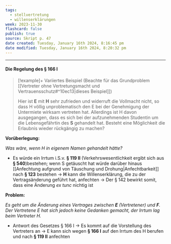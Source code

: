 ```yaml
---
tags:
  - stellvertretung
  - willenserklärungen
week: 2023-11-30
flashcard: false
publish: true
source: Skript p. 47
date created: Tuesday, January 16th 2024, 8:16:45 pm
date modified: Tuesday, January 16th 2024, 8:20:32 pm
---
```

***
#### Die Regelung des § 166 I

> [!example]+ Variiertes Beispiel 
> (Beachte für das Grundproblem [[Vertreter ohne Vertretungsmacht und Vertrauensschutz#^10ec13|dieses Beispiel]])
> 
> Hier ist **E** mit **H** sehr zufrieden und widerruft die Vollmacht nicht, so dass H völlig unproblematisch den E bei der Genehmigung der Untermiete wirksam vertreten hat. Allerdings ist H davon ausgegangen, dass es sich bei der aufzunehmenden Studentin um die Lebensgefährtin des **S** gehandelt hat. Besteht eine Möglichkeit die Erlaubnis wieder rückgängig zu machen?

**Vorüberlegung:**

*Was wäre, wenn H in eigenem Namen gehandelt hätte?*

- Es würde ein Irrtum i.S.v. **§ 119 II** (Verkehrswesentlichkeit ergibt sich aus **§ 540**)bestehen; wenn S getäuscht hat würde darüber hinaus [[Anfechtung aufgrund von Täuschung und Drohung|Anfechtbarkeit]] nach **§ 123** bestehen
	$\longrightarrow$ **H** kann die Willenserklärung, die zu der Vertragsänderung geführt hat, anfechten
	$\longrightarrow$ Der § 142 bewirkt somit, dass eine Änderung *ex tunc* nichtig ist

**Problem:**

*Es geht um die Änderung eines Vertrages zwischen **E** (Vertretener) und **F**. Der Vertretene E hat sich jedoch keine Gedanken gemacht, der Irrtum lag beim Vertreter H.*

- Antwort des Gesetzes § 166 I
	→ Es kommt auf die Vorstellung des Vertreters an
	→ E kann sich wegen **§ 166 I** auf den Irrtum des H berufen und nach **§ 119 II** anfechten
